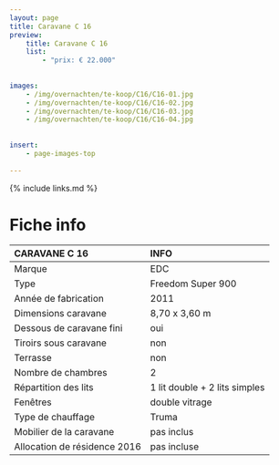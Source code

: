 ```yaml
---
layout: page
title: Caravane C 16
preview: 
    title: Caravane C 16
    list:
        - "prix: € 22.000"
        
        
images:
    - /img/overnachten/te-koop/C16/C16-01.jpg
    - /img/overnachten/te-koop/C16/C16-02.jpg
    - /img/overnachten/te-koop/C16/C16-03.jpg
    - /img/overnachten/te-koop/C16/C16-04.jpg
    
    
insert:
    - page-images-top
    
---
```


{% include links.md %}



# Fiche info

CARAVANE C 16               | INFO        | 
:---------------------------|:------------|
Marque                      |EDC               
Type                        |Freedom Super 900                   
Année de fabrication        |2011       
Dimensions caravane         |8,70 x 3,60 m
Dessous de caravane fini    |oui       
Tiroirs sous caravane       |non  
Terrasse                    |non 
Nombre de chambres          |2
Répartition des lits        |1 lit double + 2 lits simples
Fenêtres                    |double vitrage
Type de chauffage           |Truma
Mobilier de la caravane     |pas inclus
Allocation de résidence 2016|pas incluse
